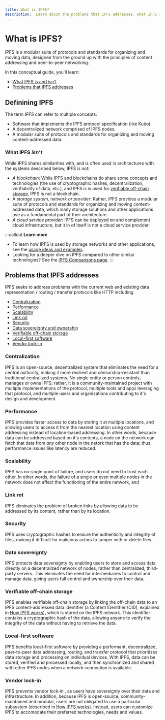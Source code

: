 ```yaml
---
title: What is IPFS?
description:  Learn about the problems that IPFS addresses, what IPFS is and isn't, and how the different subsystems that IPFS is comprised of work.
---
```


# What is IPFS?

IPFS is a modular suite of protocols and standards for organizing and moving data, designed from the ground up with the principles of <VueCustomTooltip label="A way to address data by its hash rather than its location (IPs)." underlined>content addressing</VueCustomTooltip> and peer-to-peer networking. 

In this conceptual guide, you'll learn:

- [What IPFS is and isn't](#what-ipfs-isnt)
- [Problems that IPFS addresses](#problems-that-ipfs-addresses)

## Definining IPFS

The term _IPFS_ can refer to multiple concepts:

- Software that implements the IPFS protocol specification (like <VueCustomTooltip label="The first implementation of IPFS, written in Go." underlined>Kubo</VueCustomTooltip>) 
- A decentralized network comprised of <VueCustomTooltip label="Computers participating in an IPFS network by running an IPFS implementation. Also referred to as peers" underlined>IPFS nodes</VueCustomTooltip>.
- A modular suite of protocols and standards for organizing and moving content-addressed data.

### What IPFS _isn't_

While IPFS shares similarities with, and is often used in architectures with the systems described below, IPFS is _not_:

- _A <VueCustomTooltip label="A list of records, known as blocks, linked using cryptography. Each block contains a cryptographic hash of the previous block, a timestamp, and transaction data." underlined multiline is-medium>blockchain</VueCustomTooltip>_: While IPFS and blockchains do share some concepts and technologies (the use of <VueCustomTooltip label="A function that takes some arbitrary input (content) and returns a fixed-length value. The exact same input data will always generate the same hash as output. There are numerous hash algorithms." underlined multiline is-medium>cryptographic hashes</VueCustomTooltip>, decentralization, verifiability of data, etc.), and IPFS is is used for [verifiable off-chain storage](#verifiable-off-chain-storage), IPFS is not a blockchain.
- A _storage system, network or provider_: Rather, IPFS  provides a modular suite of protocols and standards for organizing and moving content-addressed data, which many storage solutions and other applications use as a fundamental part of their architecture.
- _A <VueCustomTooltip label="An organization that provides its users with on-demand computing resources, such as databases and storage, over the internet." underlined multiline is-medium>cloud service provider</VueCustomTooltip>_: IPFS can be deployed on and complement cloud infrastructure, but it in of itself is not a cloud service provider.

:::callout
**Learn more**
- To learn how IPFS is used by storage networks and other applications, see the [usage ideas and examples](../concepts/usage-ideas-examples.md).
- Looking for a deeper dive on IPFS compared to other similar technologies? See the [IPFS Comparisons page](../concepts/comparisons.md).
:::

## Problems that IPFS addresses

IPFS seeks to address problems with the current web and existing data representation / routing / transfer protocols like <VueCustomTooltip label="A protocol for transferring data over the internet, mainly used for web browsing. It enables communication between a client (e.g. a web browser) and a server, where the client sends a request and the server returns a response with the requested information." underlined multiline is-medium>HTTP</VueCustomTooltip> including:

- [Centralization](#centralization)
- [Performance](#performance)
- [Scalability](#scalablity)
- [Link rot](#link-rot)
- [Security](#security)
- [Data sovereignty and ownership](#data-sovereignty)
- [Verifiable off-chain storage](#verifiable-off-chain-storage)
- [Local-first software](#local-first-software)
- [Vendor lock-in](#vendor-lock-in)

### Centralization

IPFS is an open-source, decentralized system that eliminates the need for a central authority, making it more resilient and censorship-resistant than traditional centralized systems. No single entity or person controls, manages or owns IPFS; rather, it is a community-maintained project with multiple implementations of the protocol, multiple tools and apps leveraging that protocol, and multiple users and organizations contributing to it's design and development.

### Performance

IPFS provides faster access to data by storing it at multiple locations, and allowing users to access it from the nearest location using content addressing instead of <VueCustomTooltip label="Data identified and linked to by it's location. An example is HTTP." underlined>location-based addressing</VueCustomTooltip>. In other words, because data can be addressed based on it's contents, a node on the network can fetch that data from _any_ other node in the netork that has the data; thus, performance issues like latency are reduced. 

### Scalability

IPFS has no single point of failure, and users do not need to trust each other. In other words, the failure of a single or even multiple nodes in the network does not affect the functioning of the entire network, and 

### Link rot

IPFS eliminates the problem of broken links by allowing data to be addressed by its content, rather than by its location.

### Security

IPFS uses <VueCustomTooltip label="A function that takes some arbitrary input (content) and returns a fixed-length value. The exact same input data will always generate the same hash as output. There are numerous hash algorithms." underlined multiline is-medium>cryptographic hashes</VueCustomTooltip> to ensure the authenticity and integrity of files, making it difficult for malicious actors to tamper with or delete files.

### Data sovereignty 

IPFS protects <VueCustomTooltip label="The idea that individuals or organizations have control over their own data and the ability to determine who can access and use it." underlined multiline is-medium>data sovereignty</VueCustomTooltip> by enabling users to store and access data directly on a decentralized network of nodes, rather than centralized, third-party servers. This eliminates the need for intermediaries to control and manage data, giving users full control and ownership over their data.

### Verifiable off-chain storage

IPFS enables verifiable <VueCustomTooltip label="Storage outside of a blockchain for data processed by the blockchain. Used to store large amounts of data that would be inefficient to store directly on a blockchain, improving scalability and efficiency." underlined multiline is-medium>off-chain storage</VueCustomTooltip> by linking the off-chain data to an IPFS content-addressed data identifier (a <VueCustomTooltip label="An address used to point to data in IPFS, based on the content itself, as opposed to the location." underlined multiline is-medium>Content IDentifier (CID)</VueCustomTooltip>, explained in [How IPFS works](#content-identifier-cid)), which is stored on the IPFS network. This identifier contains a cryptographic hash of the data, allowing anyone to verify the integrity of the data without having to retrieve the data.

### Local-first software

IPFS benefits <VueCustomTooltip label="Software in which data is stored and processed locally, and is then synchronized and shared with other devices when a network connection is available. By keeping data local, local-first software reduces dependency on internet connectivity, and emphasizes data sovereignty and privacy." underlined multiline is-medium>local-first software</VueCustomTooltip> by providing a performant, decentralized, peer-to-peer data addressing, routing, and transfer protocol that prioritizes data storage and processing on individual devices. With IPFS, data can be stored, verified and processed locally, and then synchronized and shared with other IPFS nodes when a network connection is available.

### Vendor lock-in

IPFS prevents <VueCustomTooltip label="When a user is forced to continue using a product (such as a cloud computing service), because switching to another vendor is impractical, costly, legally constrained, or technically non-trivial / incompatible." underlined multiline is-medium>vendor lock-in</VueCustomTooltip> , as users have sovereignty over their data and infrastructure. In addition, because IPFS is open-source, community-maintained and modular, users are not obligated to use a particular subsystem (described in [How IPFS works](#how-ipfs-works)). Instead, users can customize IPFS to accomodate their preferred technologies, needs and values.


